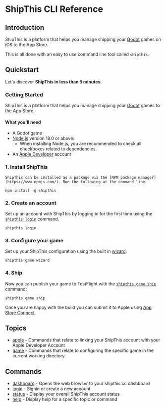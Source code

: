 # ShipThis CLI Reference

## Introduction

ShipThis is a platform that helps you manage shipping your [Godot](https://godotengine.org/) games on iOS to the App Store.

This is all done with an easy to use command line tool called `shipthis`.

## Quickstart

Let's discover **ShipThis in less than 5 minutes**.

### Getting Started

ShipThis is a platform that helps you manage shipping your [Godot](https://godotengine.org/) games to the App Store.

#### What you'll need

- A Godot game
- [Node.js](https://nodejs.org/en/download/) version 18.0 or above:
  - When installing Node.js, you are recommended to check all checkboxes related to dependencies.
- An [Apple Developer](https://developer.apple.com) account

### 1. Install ShipThis

    ShipThis can be installed as a package via the [NPM package manager](https://www.npmjs.com/). Run the following at the command line:

```
npm install -g shipthis
```

### 2. Create an account

Set up an account with ShipThis by logging in for the first time using the [`shipthis login`](https://shipthis.cc/docs/reference/login) command.

```
shipthis login
```

### 3. Configure your game

Set up your ShipThis configuration using the built in [wizard](https://shipthis.cc/docs/wizard):

```
shipthis game wizard
```

### 4. Ship

Now you can publish your game to TestFlight with the [`shipthis game ship`](https://shipthis.cc/docs/reference/game/ship) command:

```
shipthis game ship
```

Once you are happy with the build you can submit it to Apple using [App Store
Connect](https://appstoreconnect.apple.com/).


## Topics

- [apple](https://shipthis.cc/docs/reference/apple) - Commands that relate to linking your ShipThis account with your Apple Developer Account
- [game](https://shipthis.cc/docs/reference/game) - Commands that relate to configuring the specific game in the current working directory.

## Commands

- [dashboard](https://shipthis.cc/docs/reference/dashboard) - Opens the web browser to your shipthis.cc dashboard
- [login](https://shipthis.cc/docs/reference/login) - Signin or create a new account
- [status](https://shipthis.cc/docs/reference/status) - Display your overall ShipThis account status
- [help](https://shipthis.cc/docs/reference/help) - Display help for a specific topic or command

